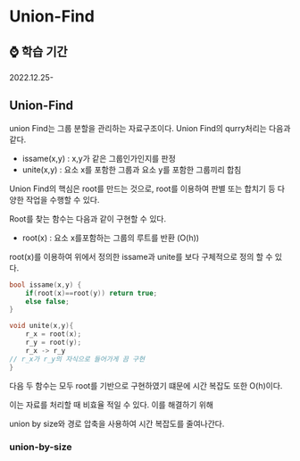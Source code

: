 # Union-Find

## ⌚ 학습 기간

2022.12.25-

## Union-Find

union Find는 그룹 분할을 관리하는 자료구조이다. Union Find의 qurry처리는 다음과 같다.

- issame(x,y) : x,y가 같은 그룹인가인지를 판정
- unite(x,y) : 요소 x를 포함한 그룹과 요소 y를 포함한 그룹끼리 합침

Union Find의 핵심은 root를 만드는 것으로, root를 이용하여 판별 또는 합치기 등 다양한 작업을 수행할 수 있다.

Root를 찾는 함수는 다음과 같이 구현할 수 있다. 

- root(x) : 요소 x를포함하는 그룹의 루트를 반환 (O(h))

root(x)를 이용하여 위에서 정의한 issame과 unite를 보다 구체적으로 정의 할 수 있다.

```cpp
bool issame(x,y) {
	if(root(x)==root(y)) return true;
	else false;
}

void unite(x,y){
	r_x = root(x);
	r_y = root(y);
	r_x -> r_y 
// r_x가 r_y의 자식으로 들어가게 끔 구현
}
```

다음 두 함수는 모두 root를 기반으로 구현하였기 떄문에 시간 복잡도 또한 O(h)이다. 

이는 자료를 처리할 때 비효율 적일 수 있다. 이를 해결하기 위해 

union by size와 경로 압축을 사용하여 시간 복잡도를 줄여나간다.

### union-by-size
